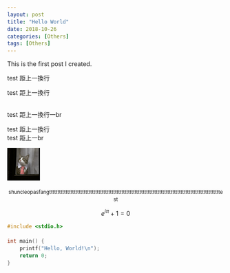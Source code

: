 ```yaml
---
layout: post
title: "Hello World"
date: 2018-10-26
categories: [Others]
tags: [Others]
---
```


This is the first post I created.

test 距上一換行

test 距上一換行

<br>
test 距上一換行一br

test 距上一換行
<br>
test 距上一br

<img src="/assets/images/hello-world/shuncleopasfang.jpg" style="width: 15%;" alt="shuncleopasfang" /><center><small>shuncleopasfangttttttttttttttttttttttttttttttttttttttttttttttttttttttttttttttttttttttttttttttttttttttttttttttttttttttttest</small></center>

$$
e^{i\pi} + 1 = 0
$$

```c
#include <stdio.h>

int main() {
    printf("Hello, World!\n");
    return 0;
}
```
